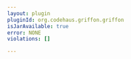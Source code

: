 ```yaml
---
layout: plugin
pluginId: org.codehaus.griffon.griffon
isJarAvailable: true
error: NONE
violations: []

---
```

